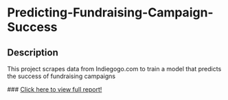 # Predicting-Fundraising-Campaign-Success

## Description
This project scrapes data from Indiegogo.com to train a model that predicts the success of fundraising campaigns

### [Click here to view full report!](report.pdf)
